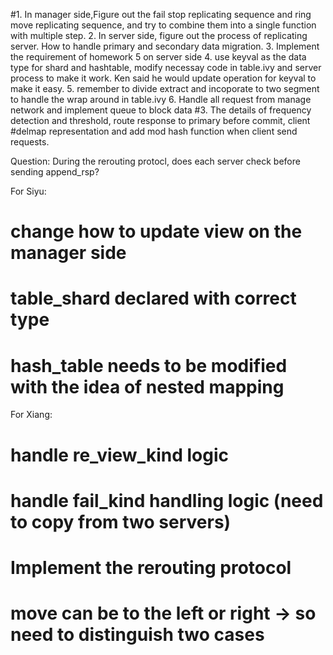 #1. In manager side,Figure out the fail stop replicating sequence and ring move replicating sequence,
and try to combine them into a single function with multiple step. 
2. In server side, figure out the process of replicating server. How to handle primary and secondary
data migration.
3. Implement the requirement of homework 5 on server side
4. use keyval as the data type for shard and hashtable, modify necessay code in table.ivy and 
server process to make it work. Ken said he would update operation for keyval to make it easy.
5. remember to divide extract and incoporate to two segment to handle the wrap around in table.ivy
6. Handle all request from manage network and implement queue to block data
#3. The details of frequency detection and threshold, route response to primary before commit, client
#delmap representation and add mod hash function when client send requests.


Question:
During the rerouting protocl, does each server check before sending append_rsp?


For Siyu:
# change how to update view on the manager side
# table_shard declared with correct type
# hash_table needs to be modified with the idea of nested mapping

For Xiang:
# handle re_view_kind logic
# handle fail_kind handling logic (need to copy from two servers)
# Implement the rerouting protocol
# move can be to the left or right -> so need to distinguish two cases
